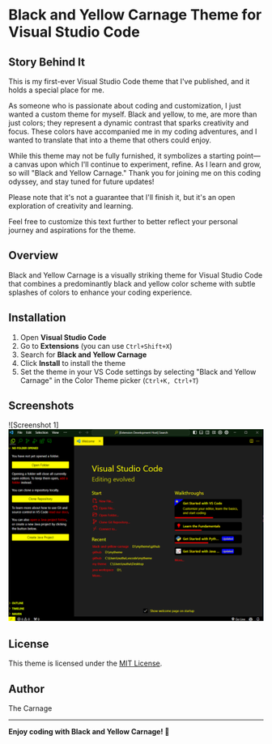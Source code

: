 # Black and Yellow Carnage Theme for Visual Studio Code

## Story Behind It

This is my first-ever Visual Studio Code theme that I've published, and it holds a special place for me. 

As someone who is passionate about coding and customization, I just wanted a custom theme for myself. Black and yellow, to me, are more than just colors; they represent a dynamic contrast that sparks creativity and focus. These colors have accompanied me in my coding adventures, and I wanted to translate that into a theme that others could enjoy.

While this theme may not be fully furnished, it symbolizes a starting point—a canvas upon which I'll continue to experiment, refine. As I learn and grow, so will "Black and Yellow Carnage." Thank you for joining me on this coding odyssey, and stay tuned for future updates!

Please note that it's not a guarantee that I'll finish it, but it's an open exploration of creativity and learning.

Feel free to customize this text further to better reflect your personal journey and aspirations for the theme.

## Overview

Black and Yellow Carnage is a visually striking theme for Visual Studio Code that combines a predominantly black and yellow color scheme with subtle splashes of colors to enhance your coding experience.

## Installation

1. Open **Visual Studio Code**
2. Go to **Extensions** (you can use `Ctrl+Shift+X`)
3. Search for **Black and Yellow Carnage**
4. Click **Install** to install the theme
5. Set the theme in your VS Code settings by selecting "Black and Yellow Carnage" in the Color Theme picker (`Ctrl+K, Ctrl+T`)

## Screenshots
![Screenshot 1]![Black and Yellow Carnage Theme](https://github.com/carnage111/black-and-yellow-carnage/blob/main/images/preview.png)

## License

This theme is licensed under the [MIT License](LICENSE.md).

## Author

The Carnage

---

**Enjoy coding with Black and Yellow Carnage! 🚀**
